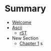 # Summary

* [Welcome](README.md)
* [Ascii](ascii.adoc)
   * [rST](sdk.rst)
* New Section 
   * [Chapter 1](chapter1.md)
s